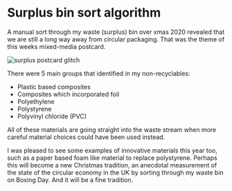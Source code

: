 # Surplus bin sort algorithm

A manual sort through my waste (surplus) bin over xmas 2020 revealed that we are still a long way away from circular packaging. That was the theme of this weeks mixed-media postcard.

![surplus postcard glitch](/images/non-circular-packaging.png)

There were 5 main groups that identified in my non-recyclables:

- Plastic based composites
- Composites which incorporated foil
- Polyethylene
- Polystyrene
- Polyvinyl chloride (PVC)

All of these materials are going straight into the waste stream when more careful material choices could have been used instead.

I was pleased to see some examples of innovative materials this year too, such as a paper based foam like material to replace polystyrene. Perhaps this will become a new Christmas tradition, an anecdotal measurement of the state of the circular economy in the UK by sorting through my waste bin on Boxing Day. And it will be a fine tradition.

